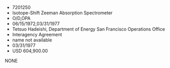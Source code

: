 * 7201250
* Isotope-Shift Zeeman Absorption Spectrometer
* O/D,OPA
* 06/15/1972,03/31/1977
* Tetsuo Hadeishi, Department of Energy San Francisco Operations Office
* Interagency Agreement
*   name not available
* 03/31/1977
* USD 604,900.00

NONE